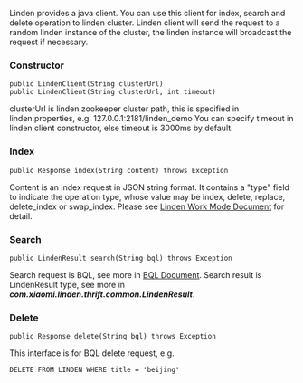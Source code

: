 Linden provides a java client. You can use this client for index, search and delete operation to linden cluster.  Linden client will send the request to a random linden instance of the cluster, the linden instance will broadcast the request if necessary.

### Constructor

	public LindenClient(String clusterUrl)
	public LindenClient(String clusterUrl, int timeout)

clusterUrl is linden zookeeper cluster path, this is specified in linden.properties, e.g. 127.0.0.1:2181/linden_demo
You can specify timeout in linden client constructor, else timeout is 3000ms by default.

### Index

	public Response index(String content) throws Exception

Content is an index request in JSON string format. It contains a "type" field to indicate the operation type, whose value may be index, delete, replace, delete_index or swap_index. Please see [Linden Work Mode Document](LindenWorkMode.md) for detail.

### Search

	public LindenResult search(String bql) throws Exception

Search request is BQL, see more in [BQL Document](BQL.md).
Search result is LindenResult type, see more in ***com.xiaomi.linden.thrift.common.LindenResult***.

### Delete

	public Response delete(String bql) throws Exception
	
This interface is for BQL delete request, e.g.

	DELETE FROM LINDEN WHERE title = 'beijing'